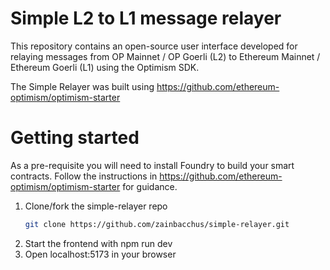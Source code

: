 # Simple L2 to L1 message relayer
This repository contains an open-source user interface developed for relaying messages from OP Mainnet / OP Goerli (L2) to Ethereum Mainnet / Ethereum Goerli (L1) using the Optimism SDK. 

The Simple Relayer was built using https://github.com/ethereum-optimism/optimism-starter

# Getting started 

As a pre-requisite you will need to install Foundry to build your smart contracts. Follow the instructions in https://github.com/ethereum-optimism/optimism-starter for guidance. 

1. Clone/fork the simple-relayer repo
   ```sh
   git clone https://github.com/zainbacchus/simple-relayer.git
   ```
2. Start the frontend with npm run dev
3. Open localhost:5173 in your browser

